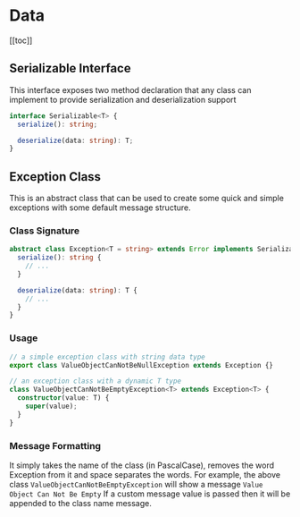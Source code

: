 # Data

[[toc]]

## Serializable Interface

This interface exposes two method declaration that any class can implement to provide serialization and deserialization support

```ts
interface Serializable<T> {
  serialize(): string;

  deserialize(data: string): T;
}
```

## Exception Class

This is an abstract class that can be used to create some quick and simple exceptions with some default message structure.

### Class Signature

```ts
abstract class Exception<T = string> extends Error implements Serializable<T> {
  serialize(): string {
    // ...
  }

  deserialize(data: string): T {
    // ...
  }
}
```

### Usage

```ts
// a simple exception class with string data type
export class ValueObjectCanNotBeNullException extends Exception {}

// an exception class with a dynamic T type
class ValueObjectCanNotBeEmptyException<T> extends Exception<T> {
  constructor(value: T) {
    super(value);
  }
}
```

### Message Formatting

It simply takes the name of the class (in PascalCase), removes the word Exception from it and space separates the words.
For example, the above class `ValueObjectCanNotBeEmptyException` will show a message `Value Object Can Not Be Empty`
If a custom message value is passed then it will be appended to the class name message.
